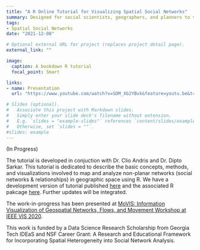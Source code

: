 ```yaml
---
title: "A R Online Tutorial for Visualizing Spatial Social Networks"
summary: Designed for social scientists, geographers, and planners to visualize spatial social networks in R. The tutorial comes with a R package that embed advanced functions and sample datasets. 
tags:
- Spatial Social Networks
date: "2021-12-08"

# Optional external URL for project (replaces project detail page).
external_link: ""

image:
  caption: A bookdown R tutorial
  focal_point: Smart

links:
- name: Presentation 
  url: "https://www.youtube.com/watch?v=SDM_Xb2YBvk&feature=youtu.be&t=10501&ab_channel=IEEEVisualizationConference"

# Slides (optional).
#   Associate this project with Markdown slides.
#   Simply enter your slide deck's filename without extension.
#   E.g. `slides = "example-slides"` references `content/slides/example-slides.md`.
#   Otherwise, set `slides = ""`.
#slides: example
---
```


(In Progress)

The tutorial is developed in conjuction with Dr. Clio Andris and Dr. Dipto Sarkar. This tutorial is dedicated to describe the basic concepts, methods, and visualizations involved to map and analyze non-planar networks (social networks & relationships) in geographic space using R. We have a development version of tutorial published [here](https://friendlycities-gatech.github.io/SSN_tutorial/) and the associated R pakcage [here](https://github.com/friendlycities-gatech/SSNtools). Further updates will be integrated. 

The work-in-progress has been presented at [MoVIS: Information Visualization of Geospatial Networks, Flows, and Movement Workshop at IEEE VIS 2020](https://www.youtube.com/watch?v=SDM_Xb2YBvk&feature=youtu.be&t=10501&ab_channel=IEEEVisualizationConference). 

This work is funded by a Data Science Research Scholarship from Georgia Tech IDEaS and NSF Career Grant: A Research and Educational Framework for Incorporating Spatial Heterogeneity into Social Network Analysis. 

